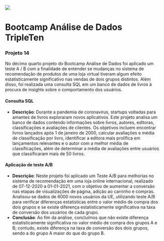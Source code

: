 <img src="C:\Users\Alexandre\Desktop\New\Curso Análise de Dados\Códigos Projetos\Sprint 14\imagens\LOGO TRIPLETEN.jpeg">

# Bootcamp Análise de Dados TripleTen

### Projeto 14
No décimo quarto projeto do Bootcamp Análise de Dados foi aplicado um teste A / B com a finalidade de entender se mudanças no sistema de recomendação de produtos de uma loja virtual tiveram algum efeito estatisticamente significativo nas vendas de dois grupos distintos.
Além disso, foi realizada uma consulta SQL em um banco de dados de livros à procura de insights sobre o comportamento dos usuários.

#### Consulta SQL
- **Descrição**: Durante a pandemia de coronavírus, startups voltadas para amantes de livros exploraram novos aplicativos. Este projeto analisa um banco de dados contendo informações sobre livros, autores, editoras, classificações e avaliações de clientes. Os objetivos incluem encontrar livros lançados após 1 de janeiro de 2000, calcular avaliações e média de classificação por livro, identificar a editora mais prolífica em lançamentos relevantes e o autor com a melhor média de classificações, além de determinar a média de avaliações entre usuários que classificaram mais de 50 livros.

#### Aplicação de teste A/B
- **Descrição**: Neste projeto foi aplicado um Teste A/B para melhorias no sistema de recomendação em uma loja online internacional, realizado de 07-12-2020 a 01-01-2021, com o objetivo de aumentar a conversão nas etapas de visualizações de página, adição ao carrinho e compras. Analisou-se dados de 6000 novos usuários da UE, utilizando teste A/B para verificar diferenças estatísticas entre o valor médio de compra dos dois grupos e se existe diferença estatisticamente significativa na taxa de conversão dos usuários de cada grupo.
- **Conclusão**: Ao fim da análise, concluímos que não existe diferença estatisticamente significativa no valor médio de compra dos grupos A e B; contudo, existe diferença na taxa de conversão dos dois grupos, sendo a do grupo A maior do que do grupo B.
